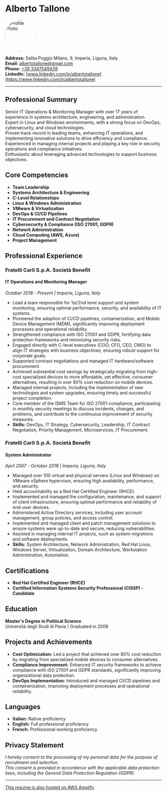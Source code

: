 # Alberto Tallone

<a href="https://www.linkedin.com/in/albertotallone">
    <img src="https://media.licdn.com/dms/image/C4E03AQGxSN7cGs_KUQ/profile-displayphoto-shrink_800_800/0/1521629925043?e=1724889600&v=beta&t=rEa3jlA5wUm_FKXkEp744iRYuix1MvZddxGl-dXs2Js" alt="Profile Photo" width="100" height="100" style="border-radius:50%">
</a>

**Address:** Salita Poggio Milano, 9, Imperia, Liguria, Italy  
**Email:** [albertotallone@gmail.com](mailto:albertotallone@gmail.com)  
**Phone:** [+39 3347549439](tel:+393347549439)  
**LinkedIn:** [www.linkedin.com/in/albertotallone](https://www.linkedin.com/in/albertotallone)  

---

## Professional Summary

Senior IT Operations & Monitoring Manager with over 17 years of experience in systems architecture, engineering, and administration.  
Expert in Linux and Windows environments, with a strong focus on DevOps, cybersecurity, and cloud technologies.  
Proven track record in leading teams, enhancing IT operations, and implementing innovative solutions to drive efficiency and compliance.  
Experienced in managing internal projects and playing a key role in security operations and compliance initiatives.  
Enthusiastic about leveraging advanced technologies to support business objectives.

## Core Competencies

- **Team Leadership**
- **Systems Architecture & Engineering**
- **C-Level Relationships**
- **Linux & Windows Administration**
- **VMware & Virtualization**
- **DevOps & CI/CD Pipelines**
- **IT Procurement and Contract Negotiation**
- **Cybersecurity & Compliance (ISO 27001, GDPR)**
- **Network Administration**
- **Cloud Computing (AWS, Azure)**
- **Project Management**

## Professional Experience

### Fratelli Carli S.p.A. Società Benefit

#### IT Operations and Monitoring Manager

*October 2018 - Present | Imperia, Liguria, Italy*

- Lead a team responsible for 1st/2nd level support and system monitoring, ensuring optimal performance, security, and availability of IT systems.
- Pioneered the adoption of CI/CD pipelines, containerization, and Mobile Device Management (MDM), significantly improving deployment processes and operational reliability.
- Strengthened compliance with ISO 27001 and GDPR, fortifying data protection frameworks and minimizing security risks.
- Engaged directly with C-level executives (COO, CFO, CEO, CMO) to align IT strategies with business objectives, ensuring robust support for corporate goals.
- Supported contract negotiations and managed IT hardware/software procurement.
- Achieved substantial cost savings by strategically migrating from high-cost specialized devices to more affordable, yet effective, consumer alternatives, resulting in over 80% cost reduction on mobile devices.
- Managed internal projects, including the implementation of new technologies and system upgrades, ensuring timely and successful project completion.
- Core member of the ISMS Team for ISO 27001 compliance, participating in monthly security meetings to discuss incidents, changes, and problems, and contribute to the continuous improvement of security measures.
- **Skills:** DevOps, IT Strategy, Cybersecurity, Leadership, IT Contract Negotiation, Priority Management, Microservices, IT Procurement.

### Fratelli Carli S.p.A. Società Benefit

#### System Administrator

*April 2007 - October 2018 | Imperia, Liguria, Italy*

- Managed over 100 virtual and physical servers (Linux and Windows) on VMware vSphere hypervisor, ensuring high availability, performance, and security.
- Held accountability as a Red Hat Certified Engineer (RHCE).
- Implemented and managed the configuration, maintenance, and support of client infrastructure, ensuring optimal performance and reliability of end-user devices.
- Administered Active Directory services, including user account management, group policies, and access control.
- Implemented and managed client and patch management solutions to ensure systems were up-to-date and secure, reducing vulnerabilities.
- Assisted in managing internal IT projects, such as system migrations and software deployments.
- **Skills:** System Architecture, Network Administration, Red Hat Linux, Windows Server, Virtualization, Domain Architecture, Workstation Administration, Automation.

## Certifications

- **Red Hat Certified Engineer (RHCE)**
- **Certified Information Systems Security Professional (CISSP) - Candidate**

## Education

**Master's Degree in Political Science**  
Università degli Studi di Pavia | Graduated in 2006

## Projects and Achievements

- **Cost Optimization:** Led a project that achieved over 80% cost reduction by migrating from specialized mobile devices to consumer alternatives.
- **Compliance Improvement:** Enhanced IT security frameworks to achieve compliance with ISO 27001 and GDPR standards, significantly improving organizational data protection.
- **DevOps Implementation:** Introduced and managed CI/CD pipelines and containerization, improving deployment processes and operational reliability.

## Languages

- **Italian:** Native proficiency
- **English:** Full professional proficiency
- **French:** Professional working proficiency

## Privacy Statement

*I hereby consent to the processing of my personal data for the purpose of recruitment and selection.*  
*This consent is provided in accordance with the applicable data protection laws, including the General Data Protection Regulation (GDPR).*

---

[This resume is also hosted on AWS Amplify](https://albertotallone.com)
